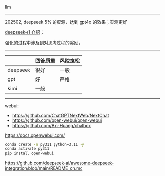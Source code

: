 

llm


--------

202502, deepseek 5% 的资源，达到 gpt4o 的效果；实测更好

[deepseek-r1 介绍](https://mp.weixin.qq.com/s/HMvuzbEa_sysH-ItF0zVXg)；

强化的过程中涉及到对思考过程的奖励，

--------

|          | 回答质量 | 风险宽松 |
| -------- | -------- | -------- |
| deepseek | 很好     | 一般     |
| gpt      | 好       | 严格     |
| kimi     | 一般     |          |


--------


webui:
- https://github.com/ChatGPTNextWeb/NextChat
- https://github.com/open-webui/open-webui
- https://github.com/Bin-Huang/chatbox

https://docs.openwebui.com/

```bash
conda create -n py311 python=3.11 -y
conda activate py311
pip install open-webui

```

https://github.com/deepseek-ai/awesome-deepseek-integration/blob/main/README_cn.md